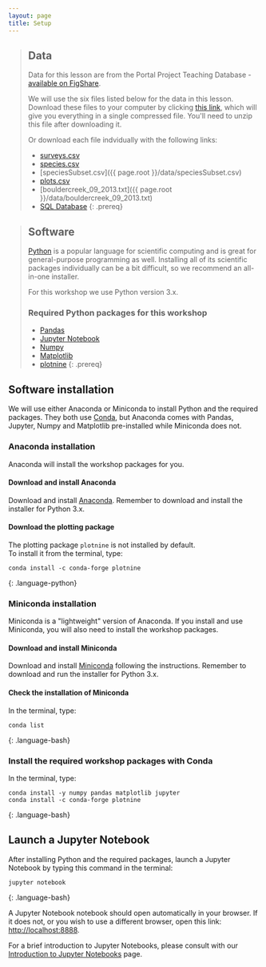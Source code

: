 ```yaml
---
layout: page
title: Setup
---
```


> ## Data
> Data for this lesson are from the Portal Project Teaching Database -
> [available on FigShare](https://figshare.com/articles/Portal_Project_Teaching_Database/1314459).
>
> We will use the six files listed below for the data in this lesson.
> Download these files to your computer by clicking
> [this link](https://minhaskamal.github.io/DownGit/#/home?url=https://github.com/weecology/portal-teachingdb),
> which will give you everything in a single compressed file.
> You'll need to unzip this file after downloading it.
>
> Or download each file indvidually with the following links:
>
> - [surveys.csv](https://ndownloader.figshare.com/files/10717177)
> - [species.csv](https://ndownloader.figshare.com/files/3299483)
> - [speciesSubset.csv]({{ page.root }}/data/speciesSubset.csv)
> - [plots.csv](https://ndownloader.figshare.com/files/3299474)
> - [bouldercreek_09_2013.txt]({{ page.root }}/data/bouldercreek_09_2013.txt)
> - [SQL Database](https://ndownloader.figshare.com/files/11188550)
{: .prereq}



> ## Software
> [Python](http://python.org) is a popular language for
> scientific computing and is great for general-purpose programming as
> well.  Installing all of its scientific packages individually can be
> a bit difficult, so we recommend an all-in-one installer.
>
> For this workshop we use Python version 3.x.
>
> ### Required Python packages for this workshop
>
> * [Pandas](http://pandas.pydata.org/)
> * [Jupyter Notebook](http://jupyter.org/)
> * [Numpy](http://www.numpy.org/)
> * [Matplotlib](http://matplotlib.org/)
> * [plotnine](https://github.com/has2k1/plotnine)
{: .prereq}

## Software installation

We will use either Anaconda or Miniconda to install Python and the required packages.
They both use [Conda](http://conda.pydata.org/docs/), but
Anaconda comes with Pandas, Jupyter, Numpy and Matplotlib pre-installed while
Miniconda does not.

### Anaconda installation

Anaconda will install the workshop packages for you.

#### Download and install Anaconda

Download and install [Anaconda](https://www.continuum.io/downloads).
Remember to download and install the installer for Python 3.x.

#### Download the plotting package

The plotting package `plotnine` is not installed by default.  
To install it from the terminal, type:

~~~
conda install -c conda-forge plotnine
~~~
{: .language-python}

### Miniconda installation

Miniconda is a "lightweight" version of Anaconda. 
If you install and use Miniconda,
you will also need to install the workshop packages.

#### Download and install Miniconda

Download and install [Miniconda](http://conda.pydata.org/miniconda.html)
following the instructions. Remember to download and run the installer for
Python 3.x.

#### Check the installation of Miniconda

In the terminal, type:

~~~
conda list
~~~
{: .language-bash}

### Install the required workshop packages with Conda

In the terminal, type:

~~~
conda install -y numpy pandas matplotlib jupyter
conda install -c conda-forge plotnine
~~~
{: .language-bash}

## Launch a Jupyter Notebook

After installing Python and the required packages,
launch a Jupyter Notebook by typing this command in the terminal:

~~~
jupyter notebook
~~~
{: .language-bash}

A Jupyter Notebook notebook should open automatically in your browser. If it does not, or you
wish to use a different browser, open this link: <http://localhost:8888>.

For a brief introduction to Jupyter Notebooks, please consult with our
[Introduction to Jupyter Notebooks](jupyter_notebooks) page.
